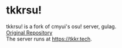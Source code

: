 # tkkrsu!  
tkkrsu! is a fork of cmyui's osu! server, gulag.  
[Original Repository](https://github.com/cmyui/gulag)  
The server runs at https://tkkr.tech.  
